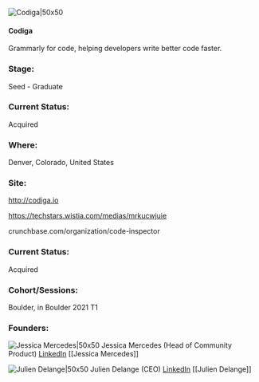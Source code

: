 

![Codiga|50x50](https://apimg.techstars.com/connect/images/image_files/5ff3715449b4e0607e00001d/original/Ci_-_PNG.png)

#### Codiga
Grammarly for code, helping developers write better code faster.

### Stage: 
Seed - Graduate 

### Current Status: 
Acquired

### Where:
Denver, Colorado, United States

### Site:
http://codiga.io

https://techstars.wistia.com/medias/mrkucwjuie

crunchbase.com/organization/code-inspector

### Current Status: 
Acquired

### Cohort/Sessions: 
Boulder, in Boulder 2021 T1

### Founders: 

![Jessica Mercedes|50x50](http://s3.amazonaws.com/ts-accel-connect-uploads/images/image_files/601051966a498b00080000c2/original/Screen_Shot_2020-04-13_at_3.28.43_PM_copy.png) Jessica Mercedes (Head of Community Product) [LinkedIn](https://linkedin.com/in/jessicamercedes) [[Jessica Mercedes]]

![Julien Delange|50x50](https://apimg.techstars.com/connect/images/image_files/60784b1244175a00d5935e51/original/DSC_9556.jpg) Julien Delange (CEO) [LinkedIn](https://linkedin.com/in/juli1) [[Julien Delange]]


